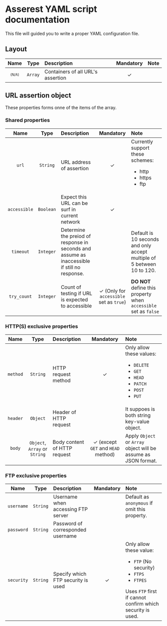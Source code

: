 # Asserest YAML script documentation

This file will guided you to write a proper YAML configuration file.

## Layout

|Name|Type|Description|Mandatory|Note|
|:---:|:---:|:----|:---:|:----|
|<sub><sup>(N/A)</sup></sub>|`Array`|Containers of all URL's assertion|&check;||

## URL assertion object

These properties forms onne of the items of the array.

### Shared properties

|Name|Type|Description|Mandatory|Note|
|:---:|:---:|:----|:---:|:----|
|`url`|`String`|URL address of assertion|&check;|Currently support these schemes:<br/><ul><li>http</li><li>https</li><li>ftp</li>|
|`accessible`|`Boolean`|Expect this URL can be surf in current network|&check;||
|`timeout`|`Integer`|Determine the preiod of response in seconds and assume as inaccessible if still no response.||Default is 10 seconds and only accept multiple of 5 between 10 to 120.|
|`try_count`|`Integer`|Count of testing if URL is expected to accessible|&check; (Only for `accessible` set as `true`)|**DO NOT** define this property when `accessible` set as `false`|

### HTTP(S) exclusive properties

|Name|Type|Description|Mandatory|Note|
|:---:|:---:|:----|:---:|:----|
|`method`|`String`|HTTP request method|&check;|Only allow these values:<ul><li>`DELETE`</li><li>`GET`</li><li>`HEAD`</li><li>`PATCH`</li><li>`POST`</li><li>`PUT`</li></ul>|
|`header`|`Object`|Header of HTTP request||It suppoes is both string key-value object.|
|`body`|`Object`, `Array` or `String`|Body content of HTTP request|&check; (except `GET` and `HEAD` method)|Apply `Object` or `Array` object will be assume as JSON format.|

### FTP exclusive properties

|Name|Type|Description|Mandatory|Note|
|:---:|:---:|:----|:---:|:----|
|`username`|`String`|Username when accessing FTP server||Default as `anonymous` if omit this property.|
|`password`|`String`|Password of corresponded username|||
|`security`|`String`|Specify which FTP security is used|&check;|Only allow these value:<ul><li>`FTP` (No security)</li><li>`FTPS`</li><li>`FTPES`</li></ul>Uses `FTP` first if cannot confirm which security is used.|